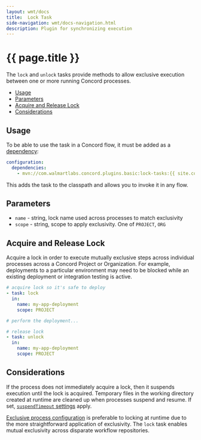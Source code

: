 ```yaml
---
layout: wmt/docs
title:  Lock Task
side-navigation: wmt/docs-navigation.html
description: Plugin for synchronizing execution
---
```


# {{ page.title }}

The `lock` and `unlock` tasks provide methods to allow exclusive execution between
one or more running Concord processes.

- [Usage](#usage)
- [Parameters](#parameters)
- [Acquire and Release Lock](#acquire-and-release-lock)
- [Considerations](#considerations)

## Usage

To be able to use the task in a Concord flow, it must be added as a
[dependency](../processes-v2/configuration.html#dependencies):

```yaml
configuration:
  dependencies:
    - mvn://com.walmartlabs.concord.plugins.basic:lock-tasks:{{ site.concord_core_version }}
```

This adds the task to the classpath and allows you to invoke it in any flow.

## Parameters

- `name` - string, lock name used across processes to match exclusivity
- `scope` - string, scope to apply exclusivity. One of `PROJECT`, `ORG`

## Acquire and Release Lock

Acquire a lock in order to execute mutually exclusive steps across individual
processes across a Concord Project or Organization. For example, deployments to
a particular environment may need to be blocked while an existing deployment or
integration testing is active.

```yaml
# acquire lock so it's safe to deploy
- task: lock
  in:
    name: my-app-deployment
    scope: PROJECT

# perform the deployment...

# release lock
- task: unlock
  in:
    name: my-app-deployment
    scope: PROJECT
```

## Considerations

If the process does not immediately acquire a lock, then it suspends execution
until the lock is acquired. Temporary files in the working directory created at
runtime are cleaned up when processes suspend and resume. If set,
[`suspendTimeout` settings](../processes-v2/configuration.html#suspend-timeout) apply.

[Exclusive process configuration](../processes-v2/configuration.html#exclusive-execution)
is preferable to locking at runtime due to the more straightforward application
of exclusivity. The `lock` task enables mutual exclusivity across disparate
workflow repositories.
